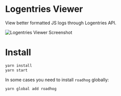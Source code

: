 # Logentries Viewer

View better formatted JS logs through Logentries API.

![Logentries Viewer Screenshot](/jmas/logentries-viewer/raw/master/assets/screenshot.png)

# Install

```bash
yarn install
yarn start
```

In some cases you need to install `roadhog` globally:

```bash
yarn global add roadhog
```
